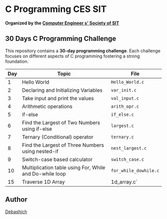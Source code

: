 # C Programming CES SIT
**Organized by the [Computer Engineer s' Society of SIT](https://www.linkedin.com/company/computer-engineers-society-sit/)**

## 30 Days C Programming Challenge
This repository contains a **30-day programming challenge**. Each challenge focuses on different aspects of C programming fostering a strong foundation. 

| Day | Topic | File |
| --- | --- | --- |
| 1   | Hello World | `Hello_World.c` |
| 2   | Declaring and Initializing Variables | `var_init.c` |
| 3   | Take input and print the values | `val_input.c` |
| 4   | Arithmetic operations | `arith_opr.c` |
| 5   | if-else | `if_else.c` |
| 6   | Find the Largest of Two Numbers using if-else | `largest.c` |
| 7   | Ternary (Conditional) operator | `ternary.c` |
| 8   | Find the Largest of Three Numbers using nested-if | `nest_largest.c` |
| 9   | Switch-case based calculator | `switch_case.c` |
| 10  | Multiplication table using For, While and Do-while loop | `for_while_dowhile.c` |
| 15  | Traverse 1D Array | 1d_array.c` |


## Author

[Debashich](https://github.com/Debashich)
